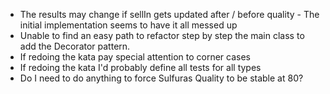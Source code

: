 - The results may change if sellIn gets updated after / before quality - The initial implementation seems to have it all messed up
- Unable to find an easy path to refactor step by step the main class to add the Decorator pattern.
- If redoing the kata pay special attention to corner cases
- If redoing the kata I'd probably define all tests for all types
- Do I need to do anything to force Sulfuras Quality to be stable at 80?
